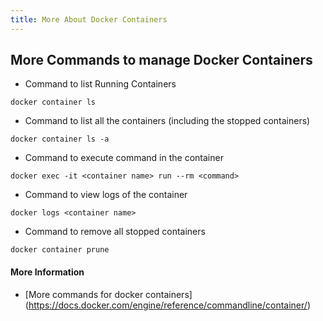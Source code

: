 ```yaml
---
title: More About Docker Containers
---
```


## More Commands to manage Docker Containers

* Command to list Running Containers

```
docker container ls

```

* Command to list all the containers (including the stopped containers)

```
docker container ls -a 

```

* Command to execute command in the container

```
docker exec -it <container name> run --rm <command>

```

* Command to view logs of the container 

```
docker logs <container name>

```

* Command to remove all stopped containers

```
docker container prune

```

#### More Information
- [More commands for docker containers]
(https://docs.docker.com/engine/reference/commandline/container/)
